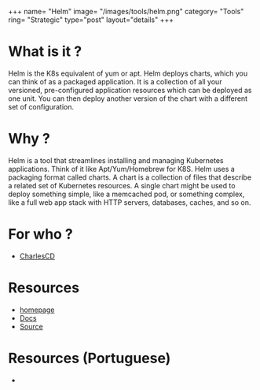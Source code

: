 +++
name= "Helm"
image= "/images/tools/helm.png"
category= "Tools"
ring= "Strategic"
type="post"
layout="details"
+++

# What is it ?

Helm is the K8s equivalent of yum or apt. Helm deploys charts, which you can think of as a packaged application. It is a collection of all your versioned, pre-configured application resources which can be deployed as one unit. You can then deploy another version of the chart with a different set of configuration.

# Why ?

Helm is a tool that streamlines installing and managing Kubernetes applications. Think of it like Apt/Yum/Homebrew for K8S.
Helm uses a packaging format called charts. A chart is a collection of files that describe a related set of Kubernetes resources. A single chart might be used to deploy something simple, like a memcached pod, or something complex, like a full web app stack with HTTP servers, databases, caches, and so on.

# For who ?
* [CharlesCD](https://charlescd.io/)

# Resources
* [homepage](https://helm.sh/)
* [Docs](https://helm.sh/docs/)
* [Source](https://github.com/helm/helm)

# Resources (Portuguese)
* []()
